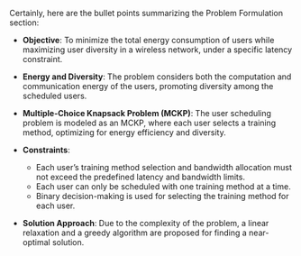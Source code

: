 Certainly, here are the bullet points summarizing the Problem Formulation section:

- **Objective**: To minimize the total energy consumption of users while maximizing user diversity in a wireless network, under a specific latency constraint.
  
- **Energy and Diversity**: The problem considers both the computation and communication energy of the users, promoting diversity among the scheduled users.

- **Multiple-Choice Knapsack Problem (MCKP)**: The user scheduling problem is modeled as an MCKP, where each user selects a training method, optimizing for energy efficiency and diversity.

- **Constraints**:
  - Each user’s training method selection and bandwidth allocation must not exceed the predefined latency and bandwidth limits.
  - Each user can only be scheduled with one training method at a time.
  - Binary decision-making is used for selecting the training method for each user.

- **Solution Approach**: Due to the complexity of the problem, a linear relaxation and a greedy algorithm are proposed for finding a near-optimal solution.